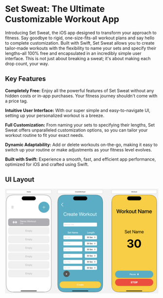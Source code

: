 # Set Sweat: The Ultimate Customizable Workout App
Introducing Set Sweat, the iOS app designed to transform your approach to fitness. Say goodbye to rigid, one-size-fits-all workout plans and say hello to complete customization. Built with Swift, Set Sweat allows you to create tailor-made workouts with the flexibility to name your sets and specify their lengths–all 100% free and encapsulated in an incredibly simple user interface. This is not just about breaking a sweat; it's about making each drop count, your way.

## Key Features
**Completely Free:**
    Enjoy all the powerful features of Set Sweat without any hidden costs or in-app purchases. Your fitness journey shouldn't come with a price tag.

**Intuitive User Interface:**
    With our super simple and easy-to-navigate UI, setting up your personalized workout is a breeze.

**Full Customization:**
    From naming your sets to specifying their lengths, Set Sweat offers unparalleled customization options, so you can tailor your workout routine to fit your exact needs.

**Dynamic Adaptability:**
    Add or delete workouts on-the-go, making it easy to switch up your routine or make adjustments as your fitness level evolves.

**Built with Swift:**
    Experience a smooth, fast, and efficient app performance, optimized for iOS and crafted using Swift.




## UI Layout
![Screenshot](https://github.com/krystal109/SetSweat/blob/main/Images/Screenshot%202023-10-18%20at%2010.38.19%20AM.png)

